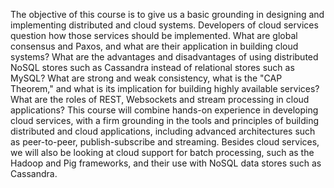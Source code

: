 The objective of this course is to give us a basic grounding in designing and implementing distributed and cloud systems. Developers of cloud services question how those services should be implemented. What are global consensus and Paxos, and what are their application in building cloud
systems? What are the advantages and disadvantages of using distributed NoSQL stores such as Cassandra instead of relational stores such as MySQL? What are strong and weak consistency, what is the "CAP Theorem," and what is its implication for building highly available services? What are the roles of REST, Websockets and stream processing in cloud applications? This course will combine hands-on experience in developing cloud services, with a firm grounding in the tools and principles of building distributed and cloud applications, including advanced architectures such as peer-to-peer, publish-subscribe and streaming. Besides cloud services, we will also be looking at
cloud support for batch processing, such as the Hadoop and Pig frameworks, and their use with NoSQL data stores such as Cassandra.

